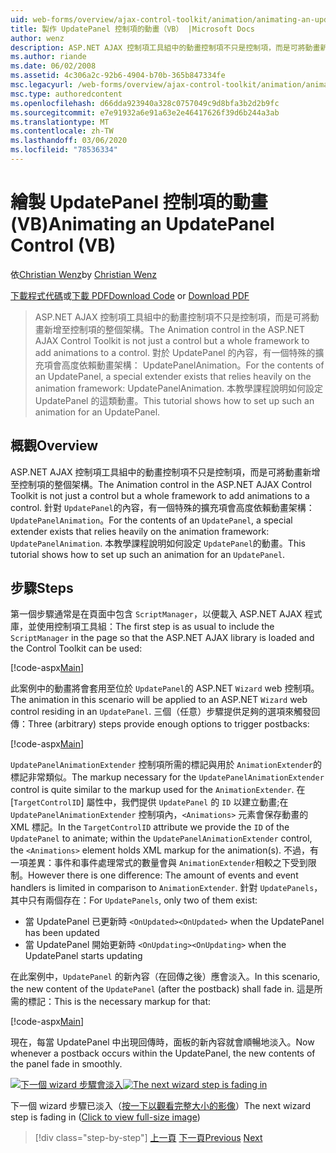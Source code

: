 ```yaml
---
uid: web-forms/overview/ajax-control-toolkit/animation/animating-an-updatepanel-control-vb
title: 製作 UpdatePanel 控制項的動畫（VB） |Microsoft Docs
author: wenz
description: ASP.NET AJAX 控制項工具組中的動畫控制項不只是控制項，而是可將動畫新增至控制項的整個架構。 適用于 ... 的內容
ms.author: riande
ms.date: 06/02/2008
ms.assetid: 4c306a2c-92b6-4904-b70b-365b847334fe
msc.legacyurl: /web-forms/overview/ajax-control-toolkit/animation/animating-an-updatepanel-control-vb
msc.type: authoredcontent
ms.openlocfilehash: d66dda923940a328c0757049c9d8bfa3b2d2b9fc
ms.sourcegitcommit: e7e91932a6e91a63e2e46417626f39d6b244a3ab
ms.translationtype: MT
ms.contentlocale: zh-TW
ms.lasthandoff: 03/06/2020
ms.locfileid: "78536334"
---
```

# <a name="animating-an-updatepanel-control-vb"></a><span data-ttu-id="306bf-104">繪製 UpdatePanel 控制項的動畫 (VB)</span><span class="sxs-lookup"><span data-stu-id="306bf-104">Animating an UpdatePanel Control (VB)</span></span>

<span data-ttu-id="306bf-105">依[Christian Wenz](https://github.com/wenz)</span><span class="sxs-lookup"><span data-stu-id="306bf-105">by [Christian Wenz](https://github.com/wenz)</span></span>

<span data-ttu-id="306bf-106">[下載程式代碼](https://download.microsoft.com/download/9/3/f/93f8daea-bebd-4821-833b-95205389c7d0/UpdatePanelAnimation1.vb.zip)或[下載 PDF](https://download.microsoft.com/download/b/6/a/b6ae89ee-df69-4c87-9bfb-ad1eb2b23373/updatepanelanimation1VB.pdf)</span><span class="sxs-lookup"><span data-stu-id="306bf-106">[Download Code](https://download.microsoft.com/download/9/3/f/93f8daea-bebd-4821-833b-95205389c7d0/UpdatePanelAnimation1.vb.zip) or [Download PDF](https://download.microsoft.com/download/b/6/a/b6ae89ee-df69-4c87-9bfb-ad1eb2b23373/updatepanelanimation1VB.pdf)</span></span>

> <span data-ttu-id="306bf-107">ASP.NET AJAX 控制項工具組中的動畫控制項不只是控制項，而是可將動畫新增至控制項的整個架構。</span><span class="sxs-lookup"><span data-stu-id="306bf-107">The Animation control in the ASP.NET AJAX Control Toolkit is not just a control but a whole framework to add animations to a control.</span></span> <span data-ttu-id="306bf-108">對於 UpdatePanel 的內容，有一個特殊的擴充項會高度依賴動畫架構： UpdatePanelAnimation。</span><span class="sxs-lookup"><span data-stu-id="306bf-108">For the contents of an UpdatePanel, a special extender exists that relies heavily on the animation framework: UpdatePanelAnimation.</span></span> <span data-ttu-id="306bf-109">本教學課程說明如何設定 UpdatePanel 的這類動畫。</span><span class="sxs-lookup"><span data-stu-id="306bf-109">This tutorial shows how to set up such an animation for an UpdatePanel.</span></span>

## <a name="overview"></a><span data-ttu-id="306bf-110">概觀</span><span class="sxs-lookup"><span data-stu-id="306bf-110">Overview</span></span>

<span data-ttu-id="306bf-111">ASP.NET AJAX 控制項工具組中的動畫控制項不只是控制項，而是可將動畫新增至控制項的整個架構。</span><span class="sxs-lookup"><span data-stu-id="306bf-111">The Animation control in the ASP.NET AJAX Control Toolkit is not just a control but a whole framework to add animations to a control.</span></span> <span data-ttu-id="306bf-112">針對 `UpdatePanel`的內容，有一個特殊的擴充項會高度依賴動畫架構： `UpdatePanelAnimation`。</span><span class="sxs-lookup"><span data-stu-id="306bf-112">For the contents of an `UpdatePanel`, a special extender exists that relies heavily on the animation framework: `UpdatePanelAnimation`.</span></span> <span data-ttu-id="306bf-113">本教學課程說明如何設定 `UpdatePanel`的動畫。</span><span class="sxs-lookup"><span data-stu-id="306bf-113">This tutorial shows how to set up such an animation for an `UpdatePanel`.</span></span>

## <a name="steps"></a><span data-ttu-id="306bf-114">步驟</span><span class="sxs-lookup"><span data-stu-id="306bf-114">Steps</span></span>

<span data-ttu-id="306bf-115">第一個步驟通常是在頁面中包含 `ScriptManager`，以便載入 ASP.NET AJAX 程式庫，並使用控制項工具組：</span><span class="sxs-lookup"><span data-stu-id="306bf-115">The first step is as usual to include the `ScriptManager` in the page so that the ASP.NET AJAX library is loaded and the Control Toolkit can be used:</span></span>

[!code-aspx[Main](animating-an-updatepanel-control-vb/samples/sample1.aspx)]

<span data-ttu-id="306bf-116">此案例中的動畫將會套用至位於 `UpdatePanel`的 ASP.NET `Wizard` web 控制項。</span><span class="sxs-lookup"><span data-stu-id="306bf-116">The animation in this scenario will be applied to an ASP.NET `Wizard` web control residing in an `UpdatePanel`.</span></span> <span data-ttu-id="306bf-117">三個（任意）步驟提供足夠的選項來觸發回傳：</span><span class="sxs-lookup"><span data-stu-id="306bf-117">Three (arbitrary) steps provide enough options to trigger postbacks:</span></span>

[!code-aspx[Main](animating-an-updatepanel-control-vb/samples/sample2.aspx)]

<span data-ttu-id="306bf-118">`UpdatePanelAnimationExtender` 控制項所需的標記與用於 `AnimationExtender`的標記非常類似。</span><span class="sxs-lookup"><span data-stu-id="306bf-118">The markup necessary for the `UpdatePanelAnimationExtender` control is quite similar to the markup used for the `AnimationExtender`.</span></span> <span data-ttu-id="306bf-119">在 [`TargetControlID`] 屬性中，我們提供 `UpdatePanel` 的 `ID` 以建立動畫;在 `UpdatePanelAnimationExtender` 控制項內，`<Animations>` 元素會保存動畫的 XML 標記。</span><span class="sxs-lookup"><span data-stu-id="306bf-119">In the `TargetControlID` attribute we provide the `ID` of the `UpdatePanel` to animate; within the `UpdatePanelAnimationExtender` control, the `<Animations>` element holds XML markup for the animation(s).</span></span> <span data-ttu-id="306bf-120">不過，有一項差異：事件和事件處理常式的數量會與 `AnimationExtender`相較之下受到限制。</span><span class="sxs-lookup"><span data-stu-id="306bf-120">However there is one difference: The amount of events and event handlers is limited in comparison to `AnimationExtender`.</span></span> <span data-ttu-id="306bf-121">針對 `UpdatePanels`，其中只有兩個存在：</span><span class="sxs-lookup"><span data-stu-id="306bf-121">For `UpdatePanels`, only two of them exist:</span></span>

- <span data-ttu-id="306bf-122">當 UpdatePanel 已更新時 `<OnUpdated>`</span><span class="sxs-lookup"><span data-stu-id="306bf-122">`<OnUpdated>` when the UpdatePanel has been updated</span></span>
- <span data-ttu-id="306bf-123">當 UpdatePanel 開始更新時 `<OnUpdating>`</span><span class="sxs-lookup"><span data-stu-id="306bf-123">`<OnUpdating>` when the UpdatePanel starts updating</span></span>

<span data-ttu-id="306bf-124">在此案例中，`UpdatePanel` 的新內容（在回傳之後）應會淡入。</span><span class="sxs-lookup"><span data-stu-id="306bf-124">In this scenario, the new content of the `UpdatePanel` (after the postback) shall fade in.</span></span> <span data-ttu-id="306bf-125">這是所需的標記：</span><span class="sxs-lookup"><span data-stu-id="306bf-125">This is the necessary markup for that:</span></span>

[!code-aspx[Main](animating-an-updatepanel-control-vb/samples/sample3.aspx)]

<span data-ttu-id="306bf-126">現在，每當 UpdatePanel 中出現回傳時，面板的新內容就會順暢地淡入。</span><span class="sxs-lookup"><span data-stu-id="306bf-126">Now whenever a postback occurs within the UpdatePanel, the new contents of the panel fade in smoothly.</span></span>

<span data-ttu-id="306bf-127">[![下一個 wizard 步驟會淡入](animating-an-updatepanel-control-vb/_static/image2.png)](animating-an-updatepanel-control-vb/_static/image1.png)</span><span class="sxs-lookup"><span data-stu-id="306bf-127">[![The next wizard step is fading in](animating-an-updatepanel-control-vb/_static/image2.png)](animating-an-updatepanel-control-vb/_static/image1.png)</span></span>

<span data-ttu-id="306bf-128">下一個 wizard 步驟已淡入（[按一下以觀看完整大小的影像](animating-an-updatepanel-control-vb/_static/image3.png)）</span><span class="sxs-lookup"><span data-stu-id="306bf-128">The next wizard step is fading in ([Click to view full-size image](animating-an-updatepanel-control-vb/_static/image3.png))</span></span>

> [!div class="step-by-step"]
> <span data-ttu-id="306bf-129">[上一頁](changing-an-animation-using-client-side-code-vb.md)
> [下一頁](dynamically-controlling-updatepanel-animations-vb.md)</span><span class="sxs-lookup"><span data-stu-id="306bf-129">[Previous](changing-an-animation-using-client-side-code-vb.md)
[Next](dynamically-controlling-updatepanel-animations-vb.md)</span></span>
